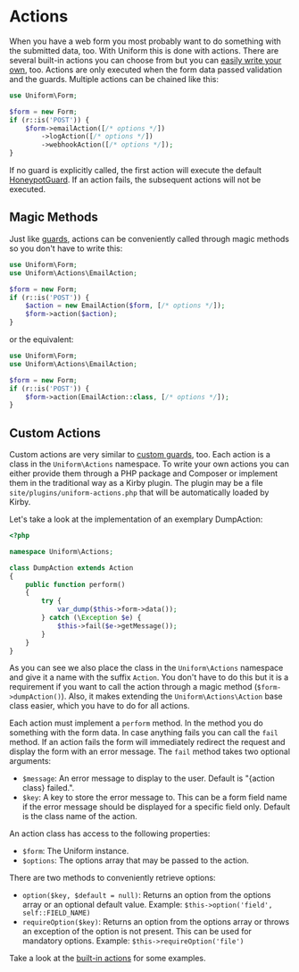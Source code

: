 # Actions

When you have a web form you most probably want to do something with the submitted data, too. With Uniform this is done with actions. There are several built-in actions you can choose from but you can [easily write your own](#custom-actions), too. Actions are only executed when the form data passed validation and the guards. Multiple actions can be chained like this:

```php
use Uniform\Form;

$form = new Form;
if (r::is('POST')) {
    $form->emailAction([/* options */])
        ->logAction([/* options */])
        ->webhookAction([/* options */]);
}
```

If no guard is explicitly called, the first action will execute the default [HoneypotGuard](/guards/honeypot). If an action fails, the subsequent actions will not be executed.

## Magic Methods

Just like [guards](/guards), actions can be conveniently called through magic methods so you don't have to write this:

```php
use Uniform\Form;
use Uniform\Actions\EmailAction;

$form = new Form;
if (r::is('POST')) {
    $action = new EmailAction($form, [/* options */]);
    $form->action($action);
}
```

or the equivalent:

```php
use Uniform\Form;
use Uniform\Actions\EmailAction;

$form = new Form;
if (r::is('POST')) {
    $form->action(EmailAction::class, [/* options */]);
}
```

## Custom Actions

Custom actions are very similar to [custom guards](/guards/guards#custom-guards), too. Each action is a class in the `Uniform\Actions` namespace. To write your own actions you can either provide them through a PHP package and Composer or implement them in the traditional way as a Kirby plugin. The plugin may be a file `site/plugins/uniform-actions.php` that will be automatically loaded by Kirby.

Let's take a look at the implementation of an exemplary DumpAction:

```php
<?php

namespace Uniform\Actions;

class DumpAction extends Action
{
    public function perform()
    {
        try {
            var_dump($this->form->data());
        } catch (\Exception $e) {
            $this->fail($e->getMessage());
        }
    }
}

```

As you can see we also place the class in the `Uniform\Actions` namespace and give it a name with the suffix `Action`. You don't have to do this but it is a requirement if you want to call the action through a magic method (`$form->dumpAction()`). Also, it makes extending the `Uniform\Actions\Action` base class easier, which you have to do for all actions.

Each action must implement a `perform` method. In the method you do something with the form data. In case anything fails you can call the `fail` method. If an action fails the form will immediately redirect the request and display the form with an error message. The `fail` method takes two optional arguments:

- `$message`: An error message to display to the user. Default is "{action class} failed.".
- `$key`: A key to store the error message to. This can be a form field name if the error message should be displayed for a specific field only. Default is the class name of the action.

An action class has access to the following properties:

- `$form`: The Uniform instance.
- `$options`: The options array that may be passed to the action.

There are two methods to conveniently retrieve options:

- `option($key, $default = null)`: Returns an option from the options array or an optional default value. Example: `$this->option('field', self::FIELD_NAME)`
- `requireOption($key)`: Returns an option from the options array or throws an exception of the option is not present. This can be used for mandatory options. Example: `$this->requireOption('file')`

Take a look at the [built-in actions](https://github.com/mzur/kirby-uniform/tree/master/src/Actions) for some examples.
